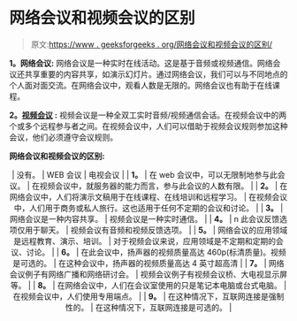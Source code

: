 # 网络会议和视频会议的区别

> 原文:[https://www . geeksforgeeks . org/网络会议和视频会议的区别/](https://www.geeksforgeeks.org/difference-between-web-conferencing-and-video-conferencing/)

**1。网络会议:**
网络会议是一种实时在线活动。这是基于音频或视频通信。网络会议还共享重要的内容共享，如演示幻灯片。通过网络会议，我们可以与不同地点的个人面对面交流。在网络会议中，观看人数是无限的。网络会议也有助于在线课程。

**2。[视频会议](https://www.geeksforgeeks.org/video-conferencing-protocols/) :**
视频会议是一种全双工实时音频/视频通信会话。在视频会议中的两个或多个远程参与者之间。在视频会议中，人们可以借助于视频会议规则参加这种会议，他们必须遵守会议规则。

**网络会议和视频会议的区别:**

<center>

| 没有。 | WEB 会议 | 电视会议 |
| **1。** | 在 web 会议中，可以无限制地参与此会议。 | 在视频会议中，就服务器的能力而言，参与此会议的人数有限。 |
| **2。** | 在网络会议中，人们将演示文稿用于在线课程、在线培训和远程学习。 | 在视频会议中，人们用于商务或私人旅行。这也适用于任何不定期的会议和讨论。 |
| **3。** | 网络会议是一种内容共享。 | 视频会议是一种实时通信。 |
| **4。** | n 此会议反馈选项仅用于聊天。 | 视频会议有音频和视频反馈选项。 |
| **5。** | 网络会议的应用领域是远程教育、演示、培训。 | 对于视频会议来说，应用领域是不定期和定期的会议、讨论。 |
| **6。** | 在此会议中，扬声器的视频质量高达 460p(标清质量)。视频是可选的。 | 在这种会议中，扬声器的视频质量高达 4 英寸超高清 |
| **7。** | 网络会议例子有网络广播和网络研讨会。 | 视频会议例子有视频会议桥、大电视显示屏等。 |
| **8。** | 在网络会议中，人们在会议室使用的只是笔记本电脑或台式电脑。 | 在视频会议中，人们使用专用端点。 |
| **9。** | 在这种情况下，互联网连接是强制性的。 | 在这种情况下，互联网连接是可选的。 |

</center>